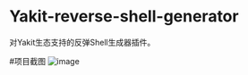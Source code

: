 # Yakit-reverse-shell-generator
对Yakit生态支持的反弹Shell生成器插件。

#项目截图
![image](https://github.com/littlepillow007/yakit-reverse-shell-generator/assets/98884431/4583e9ce-bfc2-4543-b81c-143a34009727)
